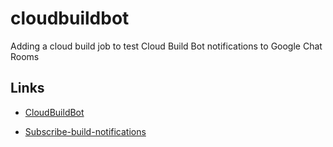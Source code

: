 # cloudbuildbot

Adding a cloud build job to test Cloud Build Bot notifications to Google Chat Rooms

## Links

- [CloudBuildBot](https://support.google.com/chat/answer/9914994?co=GENIE.Platform%3DAndroid&hl=en)

- [Subscribe-build-notifications](https://cloud.google.com/build/docs/subscribe-build-notifications)
